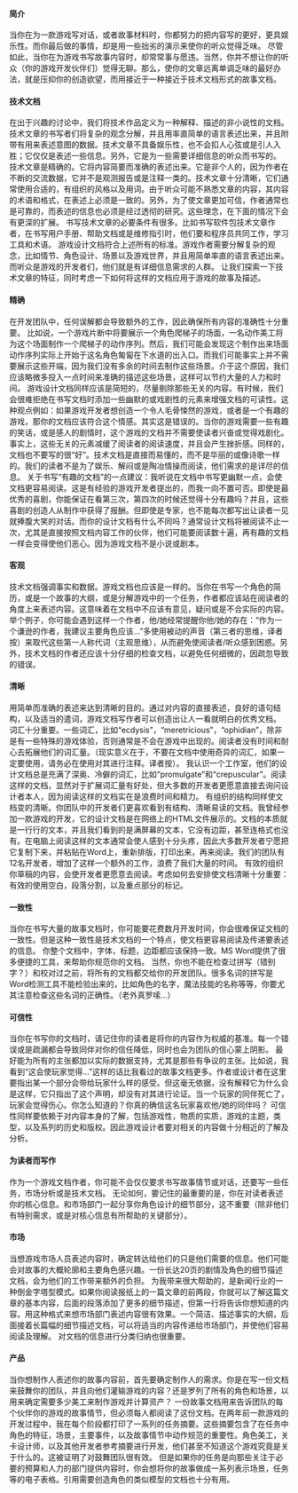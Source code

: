 #### 简介
当你在为一款游戏写对话，或者故事材料时，你都努力的把内容写的更好，更具娱乐性。而你最后做的事情，却是用一些拙劣的演示来使你的听众觉得乏味。
尽管如此，当你在为游戏书写故事内容时，却常常事与愿违。当然，你并不想让你的听众（你的游戏开发伙伴们）觉得无聊。那么，使你的文章远离单调乏味的最好办法，就是压抑你的创造欲望，而用接近于一种接近于技术文档形式的故事文档。
#### 技术文档
在出于兴趣的讨论中，我们将技术作品定义为一种解释、描述的非小说性的文档。技术文章的书写者们将复杂的观念分解，并且用率直简单的语言表述出来，并且附带有用来表述意图的数据。技术文章不具备娱乐性，也不会扣人心弦或是引人入胜；它仅仅是表述一些信息。另外，它是为一些需要详细信息的听众而书写的。
技术文章是精确的。它将内容简要而准确的表述出来。它是非个人的，因为作者在不断的交流数据，它并不是观测报告或是注释一类的。技术文章十分清晰，它们通常使用合适的，有组织的风格以及用词。由于听众可能不熟悉文章的内容，其内容的术语和格式，在表述上必须是一致的。另外，为了使文章更加可信，作者通常也是可靠的，而表述的信息也必须是经过透彻的研究。这些理念，在下面的情况下会有更深的扩展。
书写技术文章的必要条件有很多。比如书写软件包技术文章作者，在书写用户手册、帮助文档或是维修指引时，他们要和程序员共同工作，学习工具和术语。
游戏设计文档符合上述所有的标准。游戏作者需要分解复杂的观念，比如情节、角色设计、场景以及游戏世界，并且用简单率直的语言表述出来。而听众是游戏的开发者们，他们就是有详细信息需求的人群。
让我们探索一下技术文章的特征，同时考虑一下如何将这样的文档应用于游戏的故事及描述。
#### 精确
在开发团队中，任何误解都会导致额外的工作，因此确保所有内容的准确性十分重要。
比如说，一个游戏片断中将要展示一个角色爬梯子的场面，一名动作美工将为这个场面制作一个爬梯子的动作序列。然后，我们可能会发现这个制作出来场面动作序列实际上开始于这名角色匍匐在下水道的出入口。而我们可能事实上并不需要展示这些开端，因为我们没有多余的时间去制作这些场景。介于这个原因，我们应该略微多投入一点时间来准确的描述这些场景，这样可以节约大量的人力和时间。
游戏设计文档同样应该是简短的，尽量剔除那些无关的内容。有时候，我们会很难拒绝在书写文档时添加一些幽默的或戏剧性的元素来增强文档的可读性。这种观点例如：如果游戏开发者想创造一个令人毛骨悚然的游戏，或者是一个有趣的游戏，那你的文档应该符合这个情感。其实这是错误的。当你的游戏需要一些有趣的笑话，或是感人的剧情时，这个游戏的文档并不需要使读者兴奋或觉得戏剧化。事实上，这些无关的元素减缓了阅读者的阅读速度，并且会产生挫折感。同样的，文档也不要写的很“好”。技术文档是直接而易懂的，而不是华丽的或像诗歌一样的。我们的读者不是为了娱乐、解闷或是陶冶情操而阅读，他们需求的是详尽的信息。
关于书写“有趣的文档”的一点建议：我听说在文档中书写更幽默一点，会使文档更容易阅读。这是有经验的游戏开发者提出的，而我一向不置可否。即使是最优秀的喜剧，你能保证在看第三次，第四次的时候还觉得十分有趣吗？并且，这些喜剧的创造人从制作中获得了报酬。但即使是专家，也不能每次都写出让读者一见就捧腹大笑的对话。而你的设计文档有什么不同吗？通常设计文档将被阅读不止一次，尤其是直接按照文档内容工作的伙伴，他们可能要阅读数十遍，再有趣的文档一样会变得使他们恶心。因为游戏文档不是小说或剧本。
#### 客观
技术文档强调事实和数据。游戏文档也应该是一样的。当你在书写一个角色的简历，或是一个故事的大纲，或是分解游戏中的一个任务，作者都应该站在阅读者的角度上来表述内容。这意味着在文档中不应该有意见，疑问或是不合实际的内容。
举个例子，你可能会遇到这样一个作者，他/她经常提醒你他/她的存在：“作为一个谦逊的作者，我建议主要角色应该…”多使用被动的声音（第三者的思维，译者按）来取代这些第一人称代词（主观思维），从而避免使阅读者/听众感到困惑。另外，技术文档的作者还应该十分仔细的检查文档，以避免任何细微的，因疏忽导致的错误。
#### 清晰
用简单而准确的表述来达到清晰的目的。通过对内容的直接表述，良好的语句结构，以及适当的遣词，游戏文档写作者可以创造出让人一看就明白的优秀文档。
词汇十分重要。一些词汇，比如“ecdysis”，“meretricious”，“ophidian”，除非是有一些特殊的游戏体验，否则通常是不会在游戏中出现的。阅读者没有时间和耐心去拓展他们的词汇量。（现实意义在于，不要在文档中使用奇异的词汇，如果一定要使用，请务必在使用对其进行注释。译者按）。
我认识一个工作室，他们的设计文档总是充满了深奥、冷僻的词汇，比如“promulgate”和“crepuscular”。阅读这样的文档，显然对于扩展词汇量有好处，但大多数的开发者更愿意直接去询问设计者本人，因为阅读这样的文档实在是浪费时间和精力。
有组织的结构同样使文档变的清晰。你团队中的开发者们更喜欢看到有结构、清晰易读的文档。我曾经参加一款游戏的开发，它的设计文档是在网络上的HTML文件展示的。文档的本质就是一行行的文本，并且我们看到的是满屏幕的文本，它没有边距，甚至连格式也没有。在电脑上阅读这样的文本通常会使人感到十分头疼，因此大多数开发者宁愿把它复制下来，并粘贴在Word上，重新排版，打印出来，再来阅读。我们的团队有12名开发者，增加了这样一个额外的工作，浪费了我们大量的时间。
有效的组织你草稿的内容，会使开发者更愿意去阅读。考虑如何去安排使文档清晰十分重要：有效的使用空白，段落分割，以及重点部分的标记。
#### 一致性
当你在书写大量的故事文档时，你可能要花费数月开发时间，你会很难保证文档的一致性。但是这种一致性是技术文档的一个特点，使文档更容易阅读及传递要表述的信息。
你整个文档中，字体，标题，边距都应该保持一致。MS Word提供了很多便捷的工具，来帮助你规范你的文档。
当然，你也不能在检查过拼写（错别字？）和校对过之前，将所有的文档都交给你的开发团队。很多名词的拼写是Word检测工具不能检验出来的，比如角色的名字，魔法技能的名称等等，你要尤其注意检查这些名词的正确性。（老外真罗嗦…）
#### 可信性
当你在书写你的文档时，请记住你的读者是将你的内容作为权威的基准。每一个错误或是疏漏都会导致同伴对你的信任降低，同时也会为团队的信心蒙上阴影。
最好能为所有的主张都加以实际的数据支持，尤其是那些有争议的主张。比如说，我看到“这会使玩家觉得…”这样的话比我看过的故事文档更多。作者或设计者在这里要指出某一个部分会带给玩家什么样的感受。但这毫无依据，没有解释它为什么会是这样，它只指出了这个声明，却没有对其进行论证。当一个玩家的同伴死亡了，玩家会觉得伤心。你怎么知道的？你真的确信这名玩家喜欢他/她的同伴吗？
可信性同样要依赖于对内容本身的了解，包括游戏性，物质的实质，游戏的主题，类型，以及系列的历史和版权。因此游戏设计者要对相关的内容做十分相近的了解及分析。
#### 为读者而写作
作为一个游戏文档作者，你可能不会仅仅要求书写故事情节或对话，还要写一些任务，市场分析或是技术文档。
无论如何，要记住的最重要的是，你在对读者表述你的核心信息。和市场部门一起分享你角色设计的细节部分，这不重要（除非他们有特别需求，或是对核心信息有所帮助的关键部分）。
#### 市场
当想游戏市场人员表述内容时，确定转达给他们的只是他们需要的信息。他们可能会对故事的大概轮廓和主要角色感兴趣。一份长达20页的剧情及角色的细节描述文档，会为他们的工作带来额外的负担。
为我带来很大帮助的，是新闻行业的一种倒金字塔型模式。如果你阅读报纸上的一篇文章的前两段，你就可以了解这篇文章的基本内容，后面的段落添加了更多的细节描述，但第一行将告诉你想知道的内容。用这种格式来想市场部门表述内容很有效果。一个简洁、描述事实的大纲，后面接着长篇幅的细节描述文档，可以将适当的内容传递给市场部门，并使他们容易阅读及理解。
对文档的信息进行分类归纳也很重要。
#### 产品
当你想制作人表述你的故事内容前，首先要确定制作人的需求。你是在写一份文档来鼓舞你的团队，并且向他们灌输游戏的内容？还是罗列了所有的角色和场景，以用来确定需要多少美工来制作游戏并计算资产？
一份故事文档用来告诉团队的每个伙伴你的游戏的故事情节，但必须每人都阅读了这份文档。在两年前一款游戏的开发过程中，我在每个阶段都打印了一系列的任务摘要。这些摘要包含了在任务中角色的特征，场景，主要事件，以及故事情节中动作规范的重要性。角色美工，关卡设计师，以及其他开发者参考摘要进行开发，他们甚至不知道这个游戏究竟是关于什么的。这被证明了对鼓舞团队很有效。
但是如果你的任务是向那些关注于必要的预算和人力的部门提供内容时，你会想将你的故事做成一系列表示场景，任务等的电子表格。引用需要创造角色的类似模型的文档也十分有用。